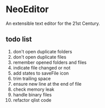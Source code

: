 # NeoEditor

An extensible text editor for the 21st Century.


## todo list

1. don't open duplicate folders
2. don't open duplicate files
5. remember opened folders and files
7. indicate file changed or not
8. add states to saveFile icon
9. trim trailing space
10. ensure new line at the end of file
11. check memory leak
12. handle binary files
13. refactor qlist code
